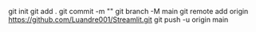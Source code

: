 git init
git add .
git commit -m ""
git branch -M main
git remote add origin https://github.com/Luandre001/Streamlit.git
git push -u origin main
